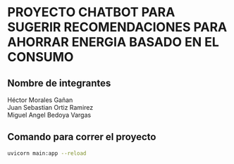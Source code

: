 # PROYECTO CHATBOT PARA SUGERIR RECOMENDACIONES PARA AHORRAR ENERGIA BASADO EN EL CONSUMO  
## Nombre de integrantes  
Héctor Morales Gañan  
Juan Sebastian Ortiz Ramirez  
Miguel Angel Bedoya Vargas  

## Comando para correr el proyecto

```bash
uvicorn main:app --reload